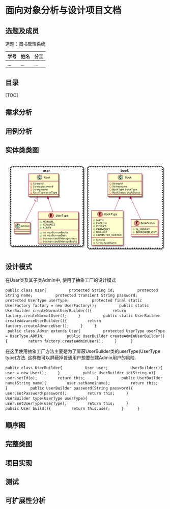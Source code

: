 # 面向对象分析与设计项目文档

## 选题及成员

选题：图书管理系统

| 学号 | 姓名 | 分工 |
| -------- | ---- | ---- |
| ... | ... | ...  |

## 目录

[TOC]

## 需求分析

## 用例分析

## 实体类类图

![实体类类图](./实体类图.png)

## 设计模式


在User类及其子类Admin中, 使用了抽象工厂的设计模式
```
public class User{          protected String id;          protected String name;          protected transient String password;          protected UserType userType;          protected final static UserFactory factory = new UserFactory();          public static UserBuilder createNormalUserBuilder(){         return factory.createNormalUser();     }          public static UserBuilder createAdvanceUserBuilder(){         return factory.createAdvanceUser();     }     }
 public class Admin extends User{          protected UserType userType = UserType.ADMIN;          public UserBuilder createAdminUserBuilder(){         return factory.createAdminUser();     }      }

```

在这里使用抽象工厂方法主要是为了屏蔽UserBuilder类的userType(UserType type)方法.
这样做可以屏蔽掉普通用户想要创建Admin用户的风险.

```
public class UserBuilder{          User user;          UserBuilder(){         user = new User();     }          public UserBuilder id(String o){         user.setId(o);         return this;     }          public UserBuilder name(String name){         user.setName(name);         return this;     }          public UserBuilder password(String password){         user.setPassword(password);         return this;     }          UserBuilder type(UserType userType){         user.setUserType(userType);         return this;     }               public User build(){         return this.user;     }      }

```

## 顺序图

## 完整类图

## 项目实现

## 测试

## 可扩展性分析
